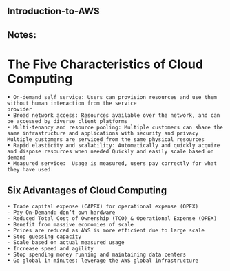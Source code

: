 ## Introduction-to-AWS

## Notes:

# The Five Characteristics of Cloud Computing
    • On-demand self service: Users can provision resources and use them without human interaction from the service
    provider
    • Broad network access: Resources available over the network, and can be accessed by diverse client platforms
    • Multi-tenancy and resource pooling: Multiple customers can share the same infrastructure and applications with security and privacy Multiple customers are serviced from the same physical resources
    • Rapid elasticity and scalability: Automatically and quickly acquire and dispose resources when needed Quickly and easily scale based on demand
    • Measured service:  Usage is measured, users pay correctly for what they have used

## Six Advantages of Cloud Computing

    • Trade capital expense (CAPEX) for operational expense (OPEX)
    - Pay On-Demand: don’t own hardware
    - Reduced Total Cost of Ownership (TCO) & Operational Expense (OPEX)
    • Benefit from massive economies of scale
    - Prices are reduced as AWS is more efficient due to large scale
    • Stop guessing capacity
    - Scale based on actual measured usage
    • Increase speed and agility
    • Stop spending money running and maintaining data centers
    • Go global in minutes: leverage the AWS global infrastructure
